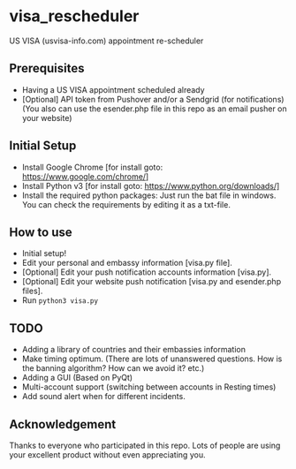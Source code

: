 # visa_rescheduler
US VISA (usvisa-info.com) appointment re-scheduler

## Prerequisites
- Having a US VISA appointment scheduled already
- [Optional] API token from Pushover and/or a Sendgrid (for notifications)(You also can use the esender.php file in this repo as an email pusher on your website)


## Initial Setup
- Install Google Chrome [for install goto: https://www.google.com/chrome/]
- Install Python v3 [for install goto: https://www.python.org/downloads/]
- Install the required python packages: Just run the bat file in windows. You can check the requirements by editing it as a txt-file.

## How to use
- Initial setup!
- Edit your personal and embassy information [visa.py file].
- [Optional] Edit your push notification accounts information [visa.py].
- [Optional] Edit your website push notification [visa.py and esender.php files].
- Run `python3 visa.py`

## TODO
- Adding a library of countries and their embassies information
- Make timing optimum. (There are lots of unanswered questions. How is the banning algorithm? How can we avoid it? etc.)
- Adding a GUI (Based on PyQt)
- Multi-account support (switching between accounts in Resting times)
- Add sound alert when for different incidents.

## Acknowledgement
Thanks to everyone who participated in this repo. Lots of people are using your excellent product without even appreciating you.
